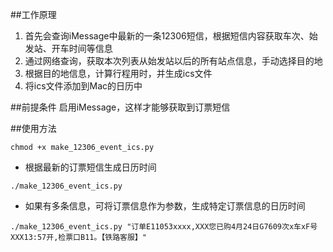 ##工作原理
1. 首先会查询iMessage中最新的一条12306短信，根据短信内容获取车次、始发站、开车时间等信息
2. 通过网络查询，获取本次列表从始发站以后的所有站点信息，手动选择目的地
3. 根据目的地信息，计算行程用时，并生成ics文件
4. 将ics文件添加到Mac的日历中

##前提条件
启用iMessage，这样才能够获取到订票短信

##使用方法

```
chmod +x make_12306_event_ics.py
```

* 根据最新的订票短信生成日历时间

```
./make_12306_event_ics.py
```

* 如果有多条信息，可将订票信息作为参数，生成特定订票信息的日历时间
```
./make_12306_event_ics.py "订单E11053xxxx,XXX您已购4月24日G7609次x车xF号XXX13:57开,检票口B11。【铁路客服】"
```